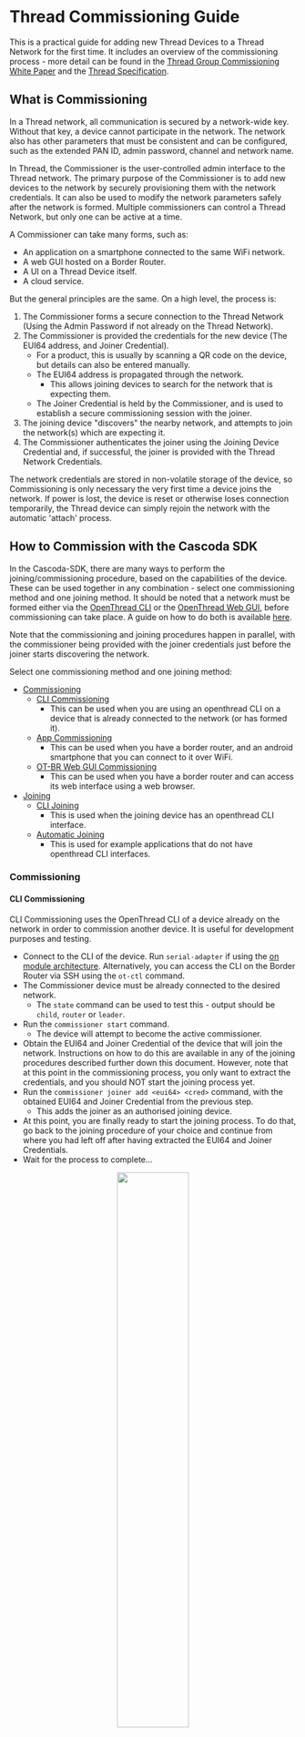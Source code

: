 # Thread Commissioning Guide #

This is a practical guide for adding new Thread Devices to a Thread Network for the first time. It includes an overview of the commissioning process - more detail can be found in the [Thread Group Commissioning White Paper](https://www.threadgroup.org/support#Whitepapers) and the [Thread Specification](https://www.threadgroup.org/support#specifications).

## What is Commissioning

In a Thread network, all communication is secured by a network-wide key. Without that key, a device cannot participate in the network. The network also has other parameters that must be consistent and can be configured, such as the extended PAN ID, admin password, channel and network name.

In Thread, the Commissioner is the user-controlled admin interface to the Thread network. The primary purpose of the Commissioner is to add new devices to the network by securely provisioning them with the network credentials. It can also be used to modify the network parameters safely after the network is formed. Multiple commissioners can control a Thread Network, but only one can be active at a time.

A Commissioner can take many forms, such as:
- An application on a smartphone connected to the same WiFi network.
- A web GUI hosted on a Border Router.
- A UI on a Thread Device itself.
- A cloud service.

But the general principles are the same. On a high level, the process is:
1. The Commissioner forms a secure connection to the Thread Network (Using the Admin Password if not already on the Thread Network).
2. The Commissioner is provided the credentials for the new device (The EUI64 address, and Joiner Credential).
    - For a product, this is usually by scanning a QR code on the device, but details can also be entered manually.
    - The EUI64 address is propagated through the network.
      - This allows joining devices to search for the network that is expecting them.
    - The Joiner Credential is held by the Commissioner, and is used to establish a secure commissioning session with the joiner.
3. The joining device "discovers" the nearby network, and attempts to join the network(s) which are expecting it.
4. The Commissioner authenticates the joiner using the Joining Device Credential and, if successful, the joiner is provided with the Thread Network Credentials.

The network credentials are stored in non-volatile storage of the device, so Commissioning is only necessary the very first time a device joins the network. If power is lost, the device is reset or otherwise loses connection temporarily, the Thread device can simply rejoin the network with the automatic 'attach' process.

## How to Commission with the Cascoda SDK

In the Cascoda-SDK, there are many ways to perform the joining/commissioning procedure, based on the capabilities of the device. These can be used together in any combination - select one commissioning method and one joining method. It should be noted that a network must be formed either via the [OpenThread CLI](https://github.com/Cascoda/openthread/blob/master/src/cli/README_DATASET.md#form-network) or the [OpenThread Web GUI](border-router-setup.md), before commissioning can take place. A guide on how to do both is available [here](thread-network-formation.md).

Note that the commissioning and joining procedures happen in parallel, with the commissioner being provided with the joiner credentials just before the joiner starts discovering the network.

Select one commissioning method and one joining method:

<!-- no toc -->
- [Commissioning](#commissioning)
    - [CLI Commissioning](#cli-commissioning)
      - This can be used when you are using an openthread CLI on a device that is already connected to the network (or has formed it).
    - [App Commissioning](#app-commissioning)
      - This can be used when you have a border router, and an android smartphone that you can connect to it over WiFi.
    - [OT-BR Web GUI Commissioning](#ot-br-web-gui-commissioning)
      - This can be used when you have a border router and can access its web interface using a web browser.
- [Joining](#joining)
    - [CLI Joining](#cli-joining)
      - This is used when the joining device has an openthread CLI interface.
    - [Automatic Joining](#automatic-joining)
      - This is used for example applications that do not have openthread CLI interfaces.

### Commissioning

#### CLI Commissioning

CLI Commissioning uses the OpenThread CLI of a device already on the network in order to commission another device. It is useful for development purposes and testing.

- Connect to the CLI of the device. Run ``serial-adapter`` if using the [on module architecture](../reference/system-architecture.md). Alternatively, you can access the CLI on the Border Router via SSH using the `ot-ctl` command.
- The Commissioner device must be already connected to the desired network.
    - The ``state`` command can be used to test this - output should be ``child``, ``router`` or ``leader``.
- Run the ``commissioner start`` command.
    - The device will attempt to become the active commissioner.
- Obtain the EUI64 and Joiner Credential of the device that will join the network. Instructions on how to do this are available in any of the joining procedures described further down this document. However, note that at this point in the commissioning process, you only want to extract the credentials, and you should NOT start the joining process yet. 
- Run the ``commissioner joiner add <eui64> <cred>`` command, with the obtained EUI64 and Joiner Credential from the previous step.
    - This adds the joiner as an authorised joining device.
- At this point, you are finally ready to start the joining process. To do that, go back to the joining procedure of your choice and continue from where you had left off after having extracted the EUI64 and Joiner Credentials.
- Wait for the process to complete...

<p align="center"><img src="img/thread-comm/cli-comm.png" width="50%" align="center"></p>

- Device has been commissioned onto the network!

#### App Commissioning

The App Commissioning process uses the [OpenThread Commissioner Android App](https://github.com/openthread/ot-commissioner/tree/main/android) to provide the most user-friendly commissioning method.

If you want to use app commissioning process, please follow [the Openthread guide](https://openthread.io/guides/border-router/external-commissioning/android) on using the OT Commissioner app. However, there still are some things you need to take into account:

- The OT commissioner will prompt you for a Passphrase (Commissioner Credential). This is decided when you start the Thread network using the Border Router's web GUI, through the Network Password field. You can [access the `pskc` tool](./border-router-setup.md#generate-the-pre-shared-key-pskc) within `System - Custom Commands`, and you can find [the documentation for using it on Openthread's website](https://openthread.io/guides/border-router/tools#pskc_generator).
- The EUI64 and Joiner Credentials are usually printed on the USB console of Cascoda devices. You should be able to view it by connecting a USB device and then running `serial-adapter`, which can be obtained from [our latest Windows release.](https://github.com/Cascoda/cascoda-sdk/releases)
- Note that a joiner is already running on Cascoda demos that do not include the Openthread CLI - you will not need to bring up the interface or start the joiner.

#### Cascoda Border Router Web GUI Commissioning

The Cascoda BR Commissioning process uses the Cascoda Border Router web portal to add a new device to the network.


- Connect to the Border Router Web GUI, per [the instructions in the setup guide](border-router-setup.md#initial-setup).
- Using the menu bar at the top of the page, navigate to `Network - Thread`.
- Once a Thread network has been created, press the `View` button besides it, and then `Add` at the bottom left of the screen.
- Use one of the joining procedures below to obtain the joiner credentials.
- Enter the Network Passphrase/Admin Password and the Joiner Credential
- Click  _Add_ , and the commissioning process should begin.
- At this point, turn on the new device (or start the joining process using the CLI).

<p align="center"><img src="img/thread-comm/webgui-comm.png" width="80%" align="center"></p>

- Device has been commissioned onto the network!

### Joining

#### CLI Joining

CLI Joining uses the OpenThread CLI in order to join a device to the network. It is useful for development purposes and testing.

- Connect to the CLI of the device, such as by using ``serial-adapter`` if using the [on module architecture](../reference/system-architecture.md).
- The Joiner device should not be connected to a network - use ``factoryreset`` command to wipe all persistent storage and forget network info.
- Run the ``ifconfig up`` command.
    - This brings up the network interface and initialises the CA-8211.
- Use the ``eui64`` command to obtain the device eui64.
- The Joiner Credential can be whatever you like for CLI joining (6-32 characters), as it is manually specified in the next stage.
- If you've come to this section from the CLI Commissioning guide above telling you to extract the EUI64 and Joiner Credential, go back up with those two pieces of information, and continue from where you left off. You will be told when to come back to this section to start the joining process. Otherwise, **start the commissioner using one of the above methods.**
- After having added the joiner as an authorised device with the commissioner, start the joiner using the ``joiner start <cred>`` command.
    - This command takes some time to run, and returns ``Join success`` on success, or ``Join failed`` upon an error.
- Run the ``thread start`` command after join success to join the Thread Network!
    - The ``state`` command can be used to check that the device correctly joined the network as a ``child`` or ``router``.

<p align="center"><img src="img/thread-comm/cli-join.png" width="70%" align="center"></p>

- Device has joined the network!

#### Automatic Joining 

Automatic Joining is used with some of the demos in the Cascoda SDK that do not have openthread CLI interfaces, such as ``ot-sed-sensorif``. This kind of joining is suitable for real-world products, and sleepy devices that do not have a user interface.

In the case of our examples, we make use of the ``evbme-get`` utility to extract the credentials of the device. For real products, a label or other associated material would be more appropriate.

- Run the ``evbme-get`` utility.
    - This can be obtained by either:
      - Building the cascoda-sdk natively. 
      - Downloading Windows binaries from [Github](https://github.com/Cascoda/cascoda-sdk/releases).
- Connect the Chili device to the system.
    - This must be done  __after__  running the utility, otherwise the device will go back to sleep.
- ``evbme-get`` will print system information for the connected device.
    - Note the ``EVBME_OT_EUI64`` and ``EVBME_OT_JOINCRED`` parameters.

<p align="center"><img src="img/thread-comm/evbme-get.png" width="70%" align="center"></p>

- At this point, **start the commissioner using one of the above methods** and the parameters for the device.
- The Chili can be power cycled now to speed up the joining process.
    - The Chili will attempt to join a network if it is not currently part of a network and either:
      - It has just been powered on.
      - OR It has been 30 seconds since the last join attempt.
- Wait until the commissioner confirms the device has been commissioned.
- The device will automatically attach to the network and begin operation!

#### Automatic Joining with Hardcoded Credentials

Using `CASCODA_OT_JOINER_CRED` it is possible to assign a hardcoded joiner credential to a device, eliminating the need to force full network credentials to devices that don’t have serial interfaces, which is useful for development purposes.
- Provide a joiner credential value to the CMake cache variable `CASCODA_OT_JOINER_CRED`.  Further details can be found in [CMake’s documentation](https://cmake.org/cmake/help/v3.19/manual/cmake.1.html#options).
- For modules that do not support a serial interface power cycling the device will cause it to attempt to join with the hardcoded credential.
- For modules that do support a serial interface, such as `ot-cli`:
    - Run the `ifconfig up` command.
    - Then run the `join` command.
        - Similar to above, it should take some time to run, and returns `Join success` on success, or `Join failed` upon an error.
